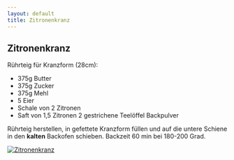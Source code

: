 ```yaml
---
layout: default
title: Zitronenkranz
---
```


## Zitronenkranz

Rührteig für Kranzform (28cm):

- 375g Butter
- 375g Zucker
- 375g Mehl
- 5 Eier
- Schale von 2 Zitronen
- Saft von 1,5 Zitronen
2 gestrichene Teelöffel Backpulver

Rührteig herstellen, in gefettete Kranzform füllen und auf die untere Schiene in den **kalten** Backofen schieben.
Backzeit 60 min bei 180-200 Grad.

<a href="{{site.baseurl}}/img/zitronenkranz.jpg"><img alt="Zitronenkranz" src="{{site.baseurl}}/img/zitronenkranz.jpg" class="original_rezept" /></a>

